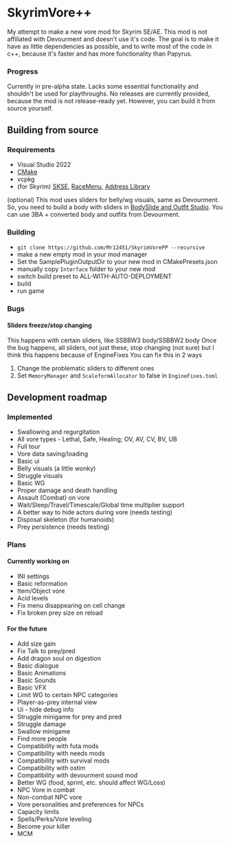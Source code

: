 # SkyrimVore++
My attempt to make a new vore mod for Skyrim SE/AE.
This mod is not affiliated with Devourment and doesn't use it's code.
The goal is to make it have as little dependencies as possible, and to write most of the code in c++, because it's faster and has more functionality than Papyrus.

### Progress
Currently in pre-alpha state. Lacks some essential functionality and shouldn't be used for playthroughs.
No releases are currently provided, because the mod is not release-ready yet.
However, you can build it from source yourself.

## Building from source
### Requirements
* Visual Studio 2022
* [CMake](https://cmake.org/download/)
* vcpkg
* (for Skyrim) [SKSE](https://skse.silverlock.org/), [RaceMenu](https://www.nexusmods.com/skyrimspecialedition/mods/19080), [Address Library](https://www.nexusmods.com/skyrimspecialedition/mods/32444)

(optional) This mod uses sliders for belly/wg visuals, same as Devourment. So, you need to build a body with sliders in [BodySlide and Outfit Studio](https://www.nexusmods.com/skyrimspecialedition/mods/201). You can use 3BA + converted body and outfits from Devourment.

### Building
* `git clone https://github.com/Mr12451/SkyrimVorePP --recursive`
* make a new empty mod in your mod manager
* Set the SamplePluginOutputDir to your new mod in CMakePresets.json
* manually copy `Interface` folder to your new mod
* switch build preset to ALL-WITH-AUTO-DEPLOYMENT
* build
* run game

### Bugs

#### Sliders freeze/stop changing
This happens with certain sliders, like SSBBW3 body/SSBBW2 body
Once the bug happens, all sliders, not just these, stop changing
(not sure) but I think this happens because of EngineFixes
You can fix this in 2 ways
1. Change the problematic sliders to different ones
2. Set `MemoryManager` and `ScaleformAllocator` to false in `EngineFixes.toml`
	

## Development roadmap
### Implemented
* Swallowing and regurgitation
* All vore types - Lethal, Safe, Healing; OV, AV, CV, BV, UB
* Full tour
* Vore data saving/loading
* Basic ui
* Belly visuals (a little wonky)
* Struggle visuals
* Basic WG
* Proper damage and death handling
* Assault (Combat) on vore
* Wait/Sleep/Travel/Timescale/Global time multiplier support
* A better way to hide actors during vore (needs testing)
* Disposal skeleton (for humanoids)
* Prey persistence (needs testing)
### Plans
#### Currently working on
* INI settings
* Basic reformation
* Item/Object vore
* Acid levels
* Fix menu disappearing on cell change
* Fix broken prey size on reload
#### For the future
* Add size gain
* Fix Talk to prey/pred
* Add dragon soul on digestion
* Basic dialogue
* Basic Animations
* Basic Sounds
* Basic VFX
* Limit WG to certain NPC categories
* Player-as-prey internal view
* Ui - hide debug info
* Struggle minigame for prey and pred
* Struggle damage
* Swallow minigame
* Find more people
* Compatibility with futa mods
* Compatibility with needs mods
* Compatibility with survival mods
* Compatibility with ostim
* Compatibility with devourment sound mod
* Better WG (food, sprint, etc. should affect WG/Loss)
* NPC Vore in combat
* Non-combat NPC vore
* Vore personalities and preferences for NPCs
* Capacity limits
* Spells/Perks/Vore leveling
* Become your killer
* MCM